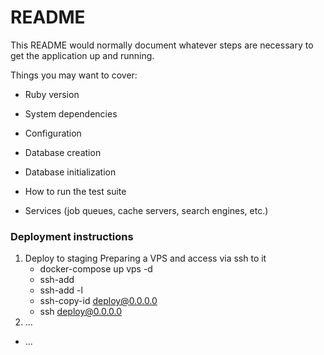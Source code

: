 # README

This README would normally document whatever steps are necessary to get the
application up and running.

Things you may want to cover:

* Ruby version

* System dependencies

* Configuration

* Database creation

* Database initialization

* How to run the test suite

* Services (job queues, cache servers, search engines, etc.)

### Deployment instructions
  1. Deploy to staging
     Preparing a VPS and access via ssh to it
     - docker-compose up vps -d
     - ssh-add
     - ssh-add -l
     - ssh-copy-id deploy@0.0.0.0
     - ssh deploy@0.0.0.0
  2. ...
* ...

